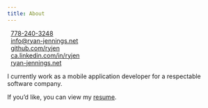 ```yaml
---
title: About
---
```


 <i class="fa fa-phone"></i>  &nbsp; <a href="tel:1-778-240-3248">778-240-3248</a><br/>
 <i class="fa fa-envelope"></i>  &nbsp; <a href="mailto:info@ryan-jennings.net">info@ryan-jennings.net</a><br/>
 <i class="fa fa-github"></i>  &nbsp; [github.com/ryjen](https://github.com/ryjen?tab=repositories) <br/>
 <i class="fa fa-linkedin"></i>  &nbsp; [ca.linkedin.com/in/ryjen](http://ca.linkedin.com/in/ryjen) <br />
 <i class="fa fa-globe"></i>  &nbsp; [ryan-jennings.net](http://ryan-jennings.net) <br/>

I currently work as a mobile application developer for a respectable software company.

If you’d like, you can view my [resume](/about/resume).
